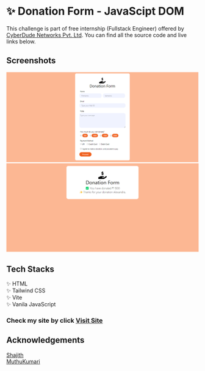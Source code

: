 # ✨ Donation Form - JavaScipt DOM
This challenge is part of free internship (Fullstack Engineer) offered by [CyberDude Networks Pvt. Ltd](https://www.cyberdudenetworks.com/). You can find all the source code and live links below.

## Screenshots
<img src="./assets/components/Screenshot 2023-12-22 113859.png">
<img src="./assets/components/Screenshot 2023-12-22 113920.png">

## Tech Stacks
✨ HTML<br>
✨ Tailwind CSS<br>
✨ Vite<br>
✨ Vanila JavaScript
### Check my site by click  [Visit Site](https://yrd369.github.io/cyberdude-challenges/JavaScript-DOM/01-donation-form/dist/)

## Acknowledgements
[Shajith](https://github.com/mshajid)<br>
[MuthuKumari]()